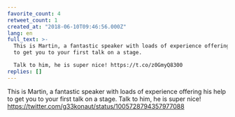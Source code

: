 ```yaml
---
favorite_count: 4
retweet_count: 1
created_at: "2018-06-10T09:46:56.000Z"
lang: en
full_text: >-
  This is Martin, a fantastic speaker with loads of experience offering his help
  to get you to your first talk on a stage.

  Talk to him, he is super nice! https://t.co/z0GmyQ8300
replies: []
---
```


This is Martin, a fantastic speaker with loads of experience offering his help
to get you to your first talk on a stage. Talk to him, he is super nice!
<https://twitter.com/g33konaut/status/1005728794357977088>
